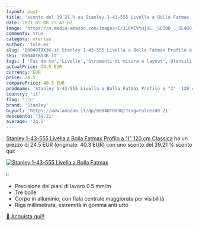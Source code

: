```yaml
---
layout: post
title: 'sconto del 39.21 % su Stanley 1-43-555 Livella a Bolla Fatmax   '
date: 2021-05-08 23:47:03
image: 'https://m.media-amazon.com/images/I/316MIVtHj9L._SL500_._SL400_.jpg'
comments: true
category: ofertas
author: 'tole.es'
slug: 'B004OTRX3K-it Stanley 1-43-555 Livella a Bolla Fatmax Profilo a "I" 120...'
sku: 'B004OTRX3K-it'
tags: [ 'Fai da te','Livelle','Strumenti di misura e layout','Utensili elettrici e a mano','stanley', ]
actualPrice: 24.5 EUR
currency: EUR
price: 24.5
comparePrice: 40.3 EUR
prodname: 'Stanley 1-43-555 Livella a Bolla Fatmax Profilo a "I"  120 cm  Classica'
country: 'it'
flag: '🇮🇹'
brand: 'Stanley'
buyurl: 'https://www.amazon.it/dp/B004OTRX3K/?tag=tolees00-21'
descuento: '39.21'
average: '24.5'
---
```


[Stanley 1-43-555 Livella a Bolla Fatmax Profilo a "I"  120 cm  Classica](https://www.amazon.it/dp/B004OTRX3K/?tag=tolees00-21) ha un prezzo di 24.5 EUR (originale: 40.3 EUR) con uno sconto del 39.21 % sconto qui:

[![Stanley 1-43-555 Livella a Bolla Fatmax ](https://m.media-amazon.com/images/I/316MIVtHj9L._SL500_._SL400_.jpg)](https://www.amazon.it/dp/B004OTRX3K/?tag=tolees00-21)

ℹ️:

- Precisione dei piani di lavoro 0.5 mm/m
- Tre bolle
- Corpo in alluminio, con fiala centrale maggiorata per visibilità
- Riga millimetrata, estremità in gomma anti urto

[🛒 Acquista qui!!](https://www.amazon.it/dp/B004OTRX3K/?tag=tolees00-21)
